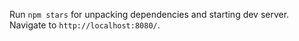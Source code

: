 Run `npm stars` for unpacking dependencies and starting dev server.  Navigate to `http://localhost:8080/`.